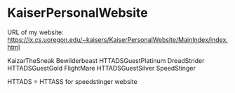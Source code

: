 # KaiserPersonalWebsite
URL of my website: https://ix.cs.uoregon.edu/~kaisers/KaiserPersonalWebsite/MainIndex/index.html

KaizarTheSneak 		Bewilderbeast
HTTADSGuestPlatinum 	DreadStrider
HTTADSGuestGold 	FlightMare
HTTADSGuestSilver 	SpeedStinger

HTTADS = HTTASS for speedstinger website
